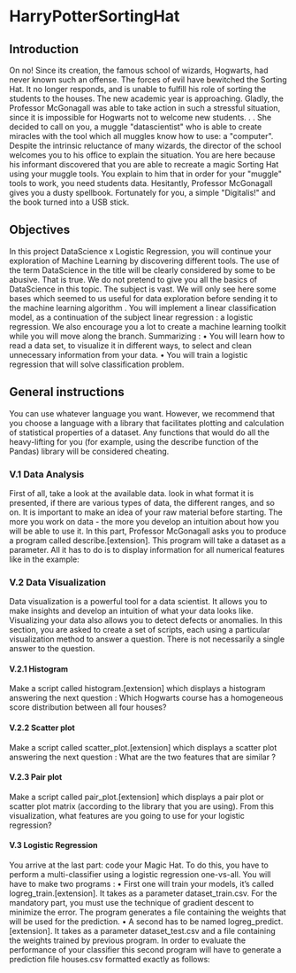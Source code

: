 # HarryPotterSortingHat
## Introduction
On no! Since its creation, the famous school of wizards, Hogwarts, had never known such
an offense. The forces of evil have bewitched the Sorting Hat. It no longer responds, and
is unable to fulfill his role of sorting the students to the houses.
The new academic year is approaching. Gladly, the Professor McGonagall was able
to take action in such a stressful situation, since it is impossible for Hogwarts not to
welcome new students. . . She decided to call on you, a muggle "datascientist" who is able
to create miracles with the tool which all muggles know how to use: a "computer".
Despite the intrinsic reluctance of many wizards, the director of the school welcomes
you to his office to explain the situation. You are here because his informant discovered
that you are able to recreate a magic Sorting Hat using your muggle tools. You explain
to him that in order for your "muggle" tools to work, you need students data. Hesitantly,
Professor McGonagall gives you a dusty spellbook. Fortunately for you, a simple "Digitalis!"
and the book turned into a USB stick.

## Objectives
In this project DataScience x Logistic Regression, you will continue your exploration of
Machine Learning by discovering different tools.
The use of the term DataScience in the title will be clearly considered by some to be
abusive. That is true. We do not pretend to give you all the basics of DataScience in this
topic. The subject is vast. We will only see here some bases which seemed to us useful
for data exploration before sending it to the machine learning algorithm .
You will implement a linear classification model, as a continuation of the subject linear
regression : a logistic regression. We also encourage you a lot to create a machine
learning toolkit while you will move along the branch.
Summarizing :
• You will learn how to read a data set, to visualize it in different ways, to select and
clean unnecessary information from your data.
• You will train a logistic regression that will solve classification problem.

## General instructions
You can use whatever language you want. However, we recommend that you choose a
language with a library that facilitates plotting and calculation of statistical properties
of a dataset.
Any functions that would do all the heavy-lifting for you (for example, using the
describe function of the Pandas) library will be considered cheating.

### V.1 Data Analysis
First of all, take a look at the available data. look in what format it is presented, if
there are various types of data, the different ranges, and so on. It is important to make
an idea of your raw material before starting. The more you work on data - the more you
develop an intuition about how you will be able to use it.
In this part, Professor McGonagall asks you to produce a program called describe.[extension].
This program will take a dataset as a parameter. All it has to do is to display information
for all numerical features like in the example:

### V.2 Data Visualization
Data visualization is a powerful tool for a data scientist. It allows you to make insights
and develop an intuition of what your data looks like. Visualizing your data also allows
you to detect defects or anomalies.
In this section, you are asked to create a set of scripts, each using a particular visualization
method to answer a question. There is not necessarily a single answer to the
question.

#### V.2.1 Histogram
Make a script called histogram.[extension] which displays a histogram answering the
next question :
Which Hogwarts course has a homogeneous score distribution between all four houses?

#### V.2.2 Scatter plot
Make a script called scatter_plot.[extension] which displays a scatter plot answering
the next question :
What are the two features that are similar ?

#### V.2.3 Pair plot
Make a script called pair_plot.[extension] which displays a pair plot or scatter plot
matrix (according to the library that you are using).
From this visualization, what features are you going to use for your logistic regression?

#### V.3 Logistic Regression
You arrive at the last part: code your Magic Hat. To do this, you have to perform a
multi-classifier using a logistic regression one-vs-all.
You will have to make two programs :
• First one will train your models, it’s called logreg_train.[extension]. It takes
as a parameter dataset_train.csv. For the mandatory part, you must use the
technique of gradient descent to minimize the error. The program generates a file
containing the weights that will be used for the prediction.
• A second has to be named logreg_predict.[extension]. It takes as a parameter
dataset_test.csv and a file containing the weights trained by previous program.
In order to evaluate the performance of your classifier this second program will have
to generate a prediction file houses.csv formatted exactly as follows:

